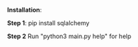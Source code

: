 **Installation**:

**Step 1**:
pip install sqlalchemy

**Step 2** 
Run "python3 main.py help" for help 